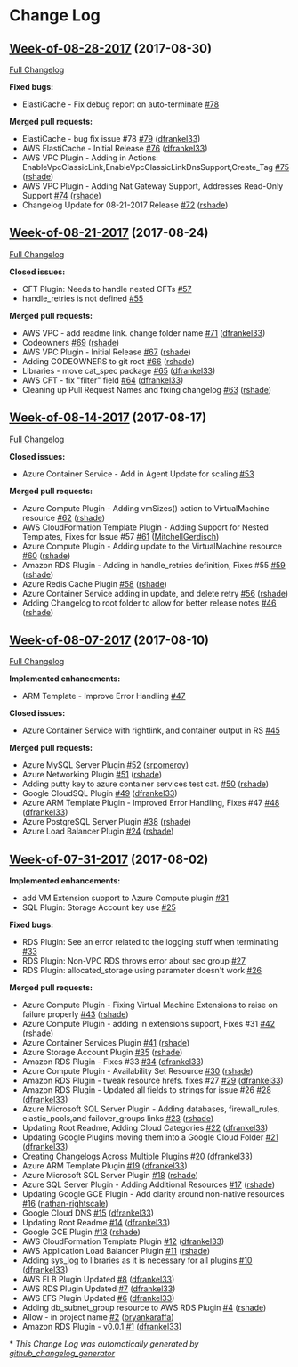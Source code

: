 # Change Log

## [Week-of-08-28-2017](https://github.com/rightscale/rightscale-plugins/tree/Week-of-08-28-2017) (2017-08-30)
[Full Changelog](https://github.com/rightscale/rightscale-plugins/compare/Week-of-08-21-2017...Week-of-08-28-2017)

**Fixed bugs:**

- ElastiCache - Fix debug report on auto-terminate [\#78](https://github.com/rightscale/rightscale-plugins/issues/78)

**Merged pull requests:**

- ElastiCache - bug fix issue \#78 [\#79](https://github.com/rightscale/rightscale-plugins/pull/79) ([dfrankel33](https://github.com/dfrankel33))
- AWS ElastiCache - Initial Release [\#76](https://github.com/rightscale/rightscale-plugins/pull/76) ([dfrankel33](https://github.com/dfrankel33))
- AWS VPC Plugin - Adding in Actions: EnableVpcClassicLink,EnableVpcClassicLinkDnsSupport,Create\_Tag [\#75](https://github.com/rightscale/rightscale-plugins/pull/75) ([rshade](https://github.com/rshade))
- AWS VPC Plugin - Adding Nat Gateway Support, Addresses Read-Only Support [\#74](https://github.com/rightscale/rightscale-plugins/pull/74) ([rshade](https://github.com/rshade))
- Changelog Update for 08-21-2017 Release [\#72](https://github.com/rightscale/rightscale-plugins/pull/72) ([rshade](https://github.com/rshade))

## [Week-of-08-21-2017](https://github.com/rightscale/rightscale-plugins/tree/Week-of-08-21-2017) (2017-08-24)
[Full Changelog](https://github.com/rightscale/rightscale-plugins/compare/Week-of-08-14-2017...Week-of-08-21-2017)

**Closed issues:**

- CFT Plugin: Needs to handle nested CFTs [\#57](https://github.com/rightscale/rightscale-plugins/issues/57)
- handle\_retries is not defined  [\#55](https://github.com/rightscale/rightscale-plugins/issues/55)

**Merged pull requests:**

- AWS VPC - add readme link.  change folder name [\#71](https://github.com/rightscale/rightscale-plugins/pull/71) ([dfrankel33](https://github.com/dfrankel33))
- Codeowners [\#69](https://github.com/rightscale/rightscale-plugins/pull/69) ([rshade](https://github.com/rshade))
- AWS VPC Plugin - Initial Release [\#67](https://github.com/rightscale/rightscale-plugins/pull/67) ([rshade](https://github.com/rshade))
- Adding CODEOWNERS to git root [\#66](https://github.com/rightscale/rightscale-plugins/pull/66) ([rshade](https://github.com/rshade))
- Libraries - move cat\_spec package [\#65](https://github.com/rightscale/rightscale-plugins/pull/65) ([dfrankel33](https://github.com/dfrankel33))
- AWS CFT - fix "filter" field [\#64](https://github.com/rightscale/rightscale-plugins/pull/64) ([dfrankel33](https://github.com/dfrankel33))
- Cleaning up Pull Request Names and fixing changelog [\#63](https://github.com/rightscale/rightscale-plugins/pull/63) ([rshade](https://github.com/rshade))

## [Week-of-08-14-2017](https://github.com/rightscale/rightscale-plugins/tree/Week-of-08-14-2017) (2017-08-17)
[Full Changelog](https://github.com/rightscale/rightscale-plugins/compare/Week-of-08-07-2017...Week-of-08-14-2017)

**Closed issues:**

- Azure Container Service - Add in Agent Update for scaling [\#53](https://github.com/rightscale/rightscale-plugins/issues/53)

**Merged pull requests:**

- Azure Compute Plugin - Adding vmSizes\(\) action to VirtualMachine resource [\#62](https://github.com/rightscale/rightscale-plugins/pull/62) ([rshade](https://github.com/rshade))
- AWS CloudFormation Template Plugin - Adding Support for Nested Templates, Fixes for Issue \#57 [\#61](https://github.com/rightscale/rightscale-plugins/pull/61) ([MitchellGerdisch](https://github.com/MitchellGerdisch))
- Azure Compute Plugin - Adding update to the VirtualMachine resource [\#60](https://github.com/rightscale/rightscale-plugins/pull/60) ([rshade](https://github.com/rshade))
- Amazon RDS Plugin - Adding in handle\_retries definition, Fixes \#55 [\#59](https://github.com/rightscale/rightscale-plugins/pull/59) ([rshade](https://github.com/rshade))
- Azure Redis Cache Plugin [\#58](https://github.com/rightscale/rightscale-plugins/pull/58) ([rshade](https://github.com/rshade))
- Azure Container Service adding in update, and delete retry [\#56](https://github.com/rightscale/rightscale-plugins/pull/56) ([rshade](https://github.com/rshade))
- Adding Changelog to root folder to allow for better release notes [\#46](https://github.com/rightscale/rightscale-plugins/pull/46) ([rshade](https://github.com/rshade))

## [Week-of-08-07-2017](https://github.com/rightscale/rightscale-plugins/tree/Week-of-08-07-2017) (2017-08-10)
[Full Changelog](https://github.com/rightscale/rightscale-plugins/compare/Week-of-07-31-2017...Week-of-08-07-2017)

**Implemented enhancements:**

- ARM Template - Improve Error Handling [\#47](https://github.com/rightscale/rightscale-plugins/issues/47)

**Closed issues:**

- Azure Container Service with rightlink, and container output in RS [\#45](https://github.com/rightscale/rightscale-plugins/issues/45)

**Merged pull requests:**

- Azure MySQL Server Plugin [\#52](https://github.com/rightscale/rightscale-plugins/pull/52) ([srpomeroy](https://github.com/srpomeroy))
- Azure Networking Plugin [\#51](https://github.com/rightscale/rightscale-plugins/pull/51) ([rshade](https://github.com/rshade))
- Adding putty key to azure container services test cat.  [\#50](https://github.com/rightscale/rightscale-plugins/pull/50) ([rshade](https://github.com/rshade))
- Google CloudSQL Plugin [\#49](https://github.com/rightscale/rightscale-plugins/pull/49) ([dfrankel33](https://github.com/dfrankel33))
- Azure ARM Template Plugin - Improved Error Handling, Fixes \#47 [\#48](https://github.com/rightscale/rightscale-plugins/pull/48) ([dfrankel33](https://github.com/dfrankel33))
- Azure PostgreSQL Server Plugin [\#38](https://github.com/rightscale/rightscale-plugins/pull/38) ([rshade](https://github.com/rshade))
- Azure Load Balancer Plugin [\#24](https://github.com/rightscale/rightscale-plugins/pull/24) ([rshade](https://github.com/rshade))

## [Week-of-07-31-2017](https://github.com/rightscale/rightscale-plugins/tree/Week-of-07-31-2017) (2017-08-02)
**Implemented enhancements:**

- add VM Extension support to Azure Compute plugin [\#31](https://github.com/rightscale/rightscale-plugins/issues/31)
- SQL Plugin: Storage Account key use [\#25](https://github.com/rightscale/rightscale-plugins/issues/25)

**Fixed bugs:**

- RDS Plugin: See an error related to the logging stuff when terminating [\#33](https://github.com/rightscale/rightscale-plugins/issues/33)
- RDS Plugin: Non-VPC RDS throws error about sec group [\#27](https://github.com/rightscale/rightscale-plugins/issues/27)
- RDS Plugin: allocated\_storage using parameter doesn't work [\#26](https://github.com/rightscale/rightscale-plugins/issues/26)

**Merged pull requests:**

- Azure Compute Plugin - Fixing Virtual Machine Extensions to raise on failure properly [\#43](https://github.com/rightscale/rightscale-plugins/pull/43) ([rshade](https://github.com/rshade))
- Azure Compute Plugin - adding in extensions support, Fixes \#31 [\#42](https://github.com/rightscale/rightscale-plugins/pull/42) ([rshade](https://github.com/rshade))
- Azure Container Services Plugin [\#41](https://github.com/rightscale/rightscale-plugins/pull/41) ([rshade](https://github.com/rshade))
- Azure Storage Account Plugin [\#35](https://github.com/rightscale/rightscale-plugins/pull/35) ([rshade](https://github.com/rshade))
- Amazon RDS Plugin - Fixes \#33 [\#34](https://github.com/rightscale/rightscale-plugins/pull/34) ([dfrankel33](https://github.com/dfrankel33))
- Azure Compute Plugin - Availability Set Resource [\#30](https://github.com/rightscale/rightscale-plugins/pull/30) ([rshade](https://github.com/rshade))
- Amazon RDS Plugin - tweak resource hrefs. fixes \#27 [\#29](https://github.com/rightscale/rightscale-plugins/pull/29) ([dfrankel33](https://github.com/dfrankel33))
- Amazon RDS Plugin - Updated all fields to strings for issue \#26 [\#28](https://github.com/rightscale/rightscale-plugins/pull/28) ([dfrankel33](https://github.com/dfrankel33))
- Azure Microsoft SQL Server Plugin - Adding databases, firewall\_rules, elastic\_pools,and failover\_groups links [\#23](https://github.com/rightscale/rightscale-plugins/pull/23) ([rshade](https://github.com/rshade))
- Updating Root Readme, Adding Cloud Categories [\#22](https://github.com/rightscale/rightscale-plugins/pull/22) ([dfrankel33](https://github.com/dfrankel33))
- Updating Google Plugins moving them into a Google Cloud Folder [\#21](https://github.com/rightscale/rightscale-plugins/pull/21) ([dfrankel33](https://github.com/dfrankel33))
- Creating Changelogs Across Multiple Plugins [\#20](https://github.com/rightscale/rightscale-plugins/pull/20) ([dfrankel33](https://github.com/dfrankel33))
- Azure ARM Template Plugin [\#19](https://github.com/rightscale/rightscale-plugins/pull/19) ([dfrankel33](https://github.com/dfrankel33))
- Azure Microsoft SQL Server Plugin [\#18](https://github.com/rightscale/rightscale-plugins/pull/18) ([rshade](https://github.com/rshade))
- Azure SQL Server Plugin - Adding Additional Resources  [\#17](https://github.com/rightscale/rightscale-plugins/pull/17) ([rshade](https://github.com/rshade))
- Updating Google GCE Plugin - Add clarity around non-native resources [\#16](https://github.com/rightscale/rightscale-plugins/pull/16) ([nathan-rightscale](https://github.com/nathan-rightscale))
- Google Cloud DNS [\#15](https://github.com/rightscale/rightscale-plugins/pull/15) ([dfrankel33](https://github.com/dfrankel33))
- Updating Root Readme [\#14](https://github.com/rightscale/rightscale-plugins/pull/14) ([dfrankel33](https://github.com/dfrankel33))
- Google GCE Plugin [\#13](https://github.com/rightscale/rightscale-plugins/pull/13) ([rshade](https://github.com/rshade))
- AWS CloudFormation Template Plugin [\#12](https://github.com/rightscale/rightscale-plugins/pull/12) ([dfrankel33](https://github.com/dfrankel33))
- AWS Application Load Balancer Plugin [\#11](https://github.com/rightscale/rightscale-plugins/pull/11) ([rshade](https://github.com/rshade))
- Adding sys\_log to libraries as it is necessary for all plugins [\#10](https://github.com/rightscale/rightscale-plugins/pull/10) ([dfrankel33](https://github.com/dfrankel33))
- AWS ELB Plugin Updated [\#8](https://github.com/rightscale/rightscale-plugins/pull/8) ([dfrankel33](https://github.com/dfrankel33))
- AWS RDS Plugin Updated [\#7](https://github.com/rightscale/rightscale-plugins/pull/7) ([dfrankel33](https://github.com/dfrankel33))
- AWS EFS Plugin Updated [\#6](https://github.com/rightscale/rightscale-plugins/pull/6) ([dfrankel33](https://github.com/dfrankel33))
- Adding db\_subnet\_group resource to AWS RDS Plugin [\#4](https://github.com/rightscale/rightscale-plugins/pull/4) ([rshade](https://github.com/rshade))
- Allow - in project name [\#2](https://github.com/rightscale/rightscale-plugins/pull/2) ([bryankaraffa](https://github.com/bryankaraffa))
- Amazon RDS Plugin - v0.0.1 [\#1](https://github.com/rightscale/rightscale-plugins/pull/1) ([dfrankel33](https://github.com/dfrankel33))



\* *This Change Log was automatically generated by [github_changelog_generator](https://github.com/skywinder/Github-Changelog-Generator)*